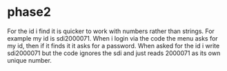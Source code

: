 # phase2

For the id i find it is quicker to work with numbers rather than strings. For example my id is sdi2000071. When i login via the code the menu asks for my id, then if it finds it it asks for a password. When asked for the id i write sdi2000071 but the code ignores the sdi and just reads 2000071 as its own unique number.
